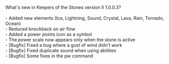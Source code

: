 What's new in Keepers of the Stones version II 1.0.0.3?<br />
<br />- Added new elements (Ice, Lightning, Sound, Crystal, Lava, Rain, Tornado, Ocean)
<br />- Reduced knockback on air flow
<br />- Added a power points icon as a symbol
<br />- The power scale now appears only when the stone is active
<br />- [Bugfix] Fixed a bug where a gust of wind didn't work
<br />- [Bugfix] Fixed duplicate sound when using abilities
<br />- [Bugfix] Some fixes in the pw command